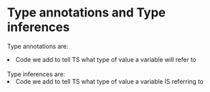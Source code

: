 # Type annotations and Type inferences

Type annotations are:
<li>Code we add to tell TS what type of value a variable will refer to</li>
<br/>
Type inferences are:
<li>Code we add to tell TS what type of value a variable IS referring to</li>


